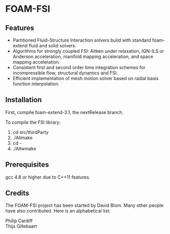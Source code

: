 FOAM-FSI
========

Features
-----------

* Partitioned Fluid-Structure Interaction solvers build with standard foam-extend fluid and solid solvers.
* Algorithms for strongly coupled FSI: Aitken under relaxation, IQN-ILS or Anderson acceleration, manifold mapping acceleration, and space mapping acceleration.
* Consistent first and second order time integration schemes for incompressible flow, structural dynamics and FSI.
* Efficient implementation of mesh motion solver based on radial basis function interpolation.

Installation
-----------

First, compile foam-extend-3.1, the nextRelease branch.

To compile the FSI library:

1. cd src/thirdParty
2. ./Allmake
3. cd -
4. ./Allwmake

Prerequisites
-----------

gcc 4.8 or higher due to C++11 features.

Credits
-----------

The FOAM-FSI project has been started by David Blom. Many other people have also contributed. Here is an alphabetical list:

Philip Cardiff  
Thijs Gillebaart
